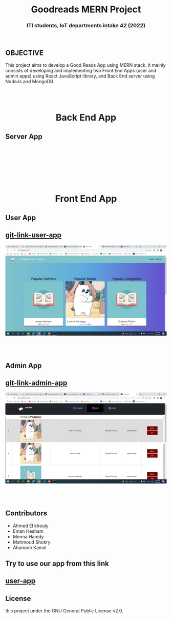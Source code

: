
<h1 align="center">Goodreads MERN Project</h1>
<h3 align="center">ITI students, IoT departments intake 42 (2022)</h3>  
<br/>

## OBJECTIVE
  This project aims to develop a Good Reads App using MERN stack. It mainly consists of developing and implementing two Front End Apps 
  (user and admin apps) using React JavaScript library, and Back End server using NodeJs and MongoDB.  


<br/><br/>
<!-- #################################################### -->
<h1 align="center">Back End App</h1>
<h2>Server App<h2>
<br/>
 


  
<br/><br/>  
<!-- #################################################### -->
<h1 align="center">Front End App</h1>
  <h2>User App</h2>
  <h2><a href="https://github.com/AhmedElKhouly99/Good-Reads-Users">git-link-user-app</a></h2>
  
  <p align="center">
    <img width="700" src="staticFiles/images/userhome.png" alt="user home photo">  
  </p>

  
  <br/><br/>
<!-- #################################################### --> 
  <h2>Admin App</h2>
  <h2><a href="https://github.com/mennahamdy33/good-reads-admin-app-frontend">git-link-admin-app</a></h2>
  
  <p align="center">
  <img width="700" src="staticFiles/images/adminhome.png" alt="admin home photo">
  </p>
  

  
<br/><br/>  
## Contributors
- Ahmed El khouly
- Eman Hesham
- Menna Hamdy
- Mahmoud Shokry
- Abanoub Kamal

  
## Try to use our app from this link
<h2><a  href="https://goodreadsusers.herokuapp.com/">user-app</a></h2>
  
  
## License
this project under the GNU General Public License v2.0.

